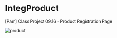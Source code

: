 # IntegProduct
[Pam] Class Project 09.16 - Product Registration Page

![product](https://user-images.githubusercontent.com/74061746/134237888-924217bf-30ba-423c-939a-8623c672492f.jpg)
